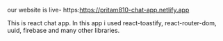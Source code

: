 our website is live- https:https://pritam810-chat-app.netlify.app

This is react chat app.
In this app i used react-toastify, react-router-dom, uuid, firebase and many other libraries.
